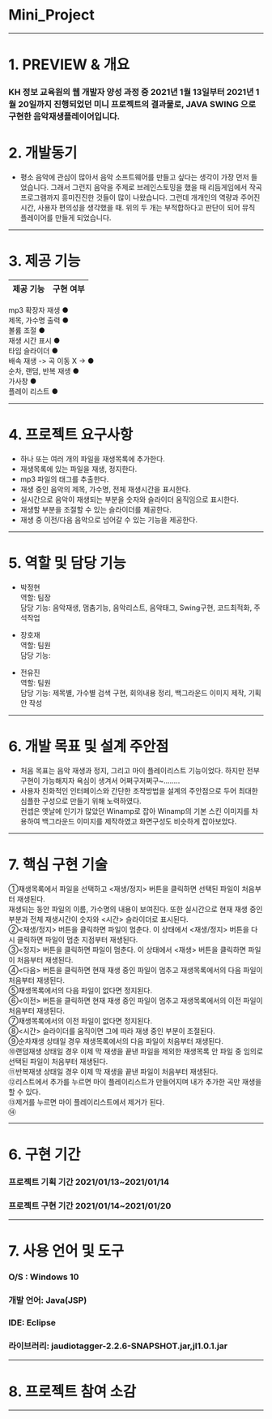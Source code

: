 # Mini_Project
 ---------------------------------------

# 1. PREVIEW & 개요
### KH 정보 교육원의 웹 개발자 양성 과정 중 2021년 1월 13일부터 2021년 1월 20일까지 진행되었던 미니 프로젝트의 결과물로, JAVA SWING 으로 구현한 음악재생플레이어입니다.

# 2. 개발동기
- 평소 음악에 관심이 많아서 음악 소프트웨어를 만들고 싶다는 생각이 가장 먼저 들었습니다. 그래서 그런지 음악을 주제로 브레인스토밍을 했을 때 리듬게임에서 작곡 프로그램까지 흥미진진한 것들이 많이 나왔습니다. 그런데 개개인의 역량과 주어진 시간, 사용자 편의성을 생각했을 때. 위의 두 개는 부적합하다고 판단이 되어 뮤직 플레이어를 만들게 되었습니다.
 
 ---------------------------------------
# 3. 제공 기능

|제공 기능|구현 여부| 
|:---:|:---:|
mp3 확장자 재생               ●   
제목, 가수명 출력             ●   
볼륨 조절                     ●   
재생 시간 표시                ●   
타임 슬라이더                 ●   
배속 재생 -> 곡 이동        X -> ●   
순차, 랜덤, 반복 재생         ●   
가사창                        ●   
플레이 리스트                 ●   



 ---------------------------------------
# 4. 프로젝트 요구사항
- 하나 또는 여러 개의 파일을 재생목록에 추가한다.   
- 재생목록에 있는 파일을 재생, 정지한다.
- mp3 파일의 태그를 추출한다.
- 재생 중인 음악의 제목, 가수명, 전체 재생시간을 표시한다.
- 실시간으로 음악이 재생되는 부분을 숫자와 슬라이더 움직임으로 표시한다.
- 재생할 부분을 조절할 수 있는 슬라이더를 제공한다.
- 재생 중 이전/다음 음악으로 넘어갈 수 있는 기능을 제공한다.
 ---------------------------------------
 # 5. 역할 및 담당 기능
 - 박정현   
  역할: 팀장   
  담당 기능: 음악재생, 멈춤기능, 음악리스트, 음악태그, Swing구현, 코드최적화, 주석작업   
  
- 장호재   
  역할: 팀원   
  담당 기능:   
  
- 전유진   
  역할: 팀원   
  담당 기능: 제목별, 가수별 검색 구현, 회의내용 정리, 백그라운드 이미지 제작, 기획안 작성   
 
 ---------------------------------------
 # 6. 개발 목표 및 설계 주안점
 - 처음 목표는 음악 재생과 정지, 그리고 마이 플레이리스트 기능이었다. 하지만 전부 구현이 가능해지자 욕심이 생겨서 어쩌구저쩌구~........   
 - 사용자 친화적인 인터페이스와 간단한 조작방법을 설계의 주안점으로 두어 최대한 심플한 구성으로 만들기 위해 노력하였다.    
   컨셉은 옛날에 인기가 많았던 Winamp로 잡아 Winamp의 기본 스킨 이미지를 차용하여 백그라운드 이미지를 제작하였고 화면구성도 비슷하게 잡아보았다.      
 ---------------------------------------
 
 
# 7. 핵심 구현 기술   
①재생목록에서 파일을 선택하고 <재생/정지> 버튼을 클릭하면 선택된 파일이 처음부터 재생된다.   
재생되는 동안 파일의 이름, 가수명의 내용이 보여진다. 또한 실시간으로 현재 재생 중인 부분과 전체 재생시간이 숫자와 <시간> 슬라이더로 표시된다.   
②<재생/정지> 버튼을 클릭하면 파일이 멈춘다. 이 상태에서 <재생/정지> 버튼을 다시 클릭하면 파일이 멈춘 지점부터 재생된다.   
③<정지> 버튼을 클릭하면 파일이 멈춘다. 이 상태에서 <재생> 버튼을 클릭하면 파일이 처음부터 재생된다.   
④<다음> 버튼을 클릭하면 현재 재생 중인 파일이 멈추고 재생목록에서의 다음 파일이 처음부터 재생된다.   
⑤재생목록에서의 다음 파일이 없다면 정지된다.   
⑥<이전> 버튼을 클릭하면 현재 재생 중인 파일이 멈추고 재생목록에서의 이전 파일이 처음부터 재생된다.   
⑦재생목록에서의 이전 파일이 없다면 정지된다.   
⑧<시간> 슬라이더를 움직이면 그에 따라 재생 중인 부분이 조절된다.   
⑨순차재생 상태일 경우 재생목록에서의 다음 파일이 처음부터 재생된다.   
⑩랜덤재생 상태일 경우 이제 막 재생을 끝낸 파일을 제외한 재생목록 안 파일 중 임의로 선택된 파일이 처음부터 재생된다.   
⑪반복재생 상태일 경우 이제 막 재생을 끝낸 파일이 처음부터 재생된다.   
⑫리스트에서 추가를 누르면 마이 플레이리스트가 만들어지며 내가 추가한 곡만 재생을 할 수 있다.   
⑬제거를 누르면 마이 플레이리스트에서 제거가 된다.   
⑭   

 ---------------------------------------
# 6. 구현 기간   
### 프로젝트 기획 기간 2021/01/13~2021/01/14   
### 프로젝트 구현 기간 2021/01/14~2021/01/20    
 ---------------------------------------
# 7. 사용 언어 및 도구   
### O/S : Windows 10   
### 개발 언어: Java(JSP)   
### IDE:  Eclipse    
### 라이브러리: jaudiotagger-2.2.6-SNAPSHOT.jar,jl1.0.1.jar    
 ---------------------------------------
# 8. 프로젝트 참여 소감   

 ---------------------------------------
